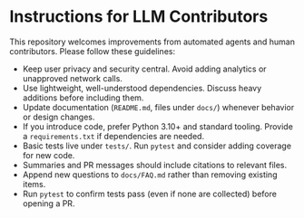 # Instructions for LLM Contributors

This repository welcomes improvements from automated agents and human contributors. Please follow these guidelines:

* Keep user privacy and security central. Avoid adding analytics or unapproved network calls.
* Use lightweight, well-understood dependencies. Discuss heavy additions before including them.
* Update documentation (`README.md`, files under `docs/`) whenever behavior or design changes.
* If you introduce code, prefer Python 3.10+ and standard tooling. Provide a `requirements.txt` if dependencies are needed.
* Basic tests live under `tests/`. Run `pytest` and consider adding coverage for new code.
* Summaries and PR messages should include citations to relevant files.
* Append new questions to `docs/FAQ.md` rather than removing existing items.
* Run `pytest` to confirm tests pass (even if none are collected) before opening a PR.
